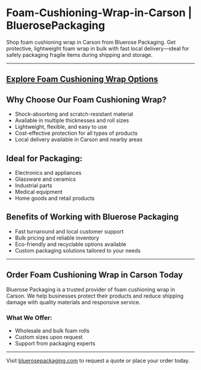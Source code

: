 # Foam-Cushioning-Wrap-in-Carson | BluerosePackaging 

Shop foam cushioning wrap in Carson from Bluerose Packaging. Get protective, lightweight foam wrap in bulk with fast local delivery—ideal for safely packaging fragile items during shipping and storage.

---
[Explore Foam Cushioning Wrap Options](https://www.bluerosepackaging.com/product-category/stock-products/foam-cushioning-wrap/)
---

## Why Choose Our Foam Cushioning Wrap?

- Shock-absorbing and scratch-resistant material  
- Available in multiple thicknesses and roll sizes  
- Lightweight, flexible, and easy to use  
- Cost-effective protection for all types of products  
- Local delivery available in Carson and nearby areas  

## Ideal for Packaging:

- Electronics and appliances  
- Glassware and ceramics  
- Industrial parts  
- Medical equipment  
- Home goods and retail products  

## Benefits of Working with Bluerose Packaging

- Fast turnaround and local customer support  
- Bulk pricing and reliable inventory  
- Eco-friendly and recyclable options available  
- Custom packaging solutions tailored to your needs  

---

## Order Foam Cushioning Wrap in Carson Today

Bluerose Packaging is a trusted provider of foam cushioning wrap in Carson. We help businesses protect their products and reduce shipping damage with quality materials and responsive service.

### What We Offer:

- Wholesale and bulk foam rolls  
- Custom sizes upon request  
- Support from packaging experts  

---

Visit [bluerosepackaging.com](https://www.bluerosepackaging.com) to request a quote or place your order today.

